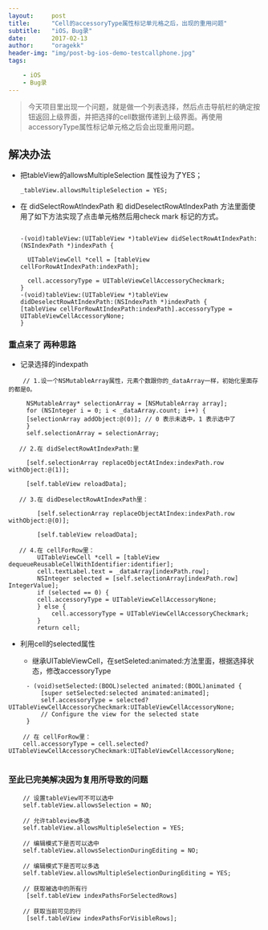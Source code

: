```yaml
---
layout:     post
title:      "Cell的accessoryType属性标记单元格之后，出现的重用问题"
subtitle:   "iOS，Bug录"
date:       2017-02-13
author:     "oragekk"
header-img: "img/post-bg-ios-demo-testcallphone.jpg"
tags:

    - iOS
    - Bug录
---
```


> 今天项目里出现一个问题，就是做一个列表选择，然后点击导航栏的确定按钮返回上级界面，并把选择的cell数据传递到上级界面。再使用accessoryType属性标记单元格之后会出现重用问题。

## 解决办法
- 把tableView的allowsMultipleSelection 属性设为了YES；

	``` objc
	_tableView.allowsMultipleSelection = YES;
	``` 
	
- 在 didSelectRowAtIndexPath 和 didDeselectRowAtIndexPath 方法里面使用了如下方法实现了点击单元格然后用check mark 标记的方式。

	``` objc
   
	-(void)tableView:(UITableView *)tableView didSelectRowAtIndexPath:(NSIndexPath *)indexPath {
		
      UITableViewCell *cell = [tableView cellForRowAtIndexPath:indexPath];
    	
	  cell.accessoryType = UITableViewCellAccessoryCheckmark;
	}
	-(void)tableView:(UITableView *)tableView didDeselectRowAtIndexPath:(NSIndexPath *)indexPath {
	[tableView cellForRowAtIndexPath:indexPath].accessoryType = UITableViewCellAccessoryNone;
	}	
	```
	
### 重点来了 两种思路

 * 记录选择的indexpath
 	
``` objc
 	// 1.设一个NSMutableArray属性，元素个数跟你的_dataArray一样，初始化里面存的都是0。
 	
	 NSMutableArray* selectionArray = [NSMutableArray array];
	 for (NSInteger i = 0; i < _dataArray.count; i++) {
     [selectionArray addObject:@(0)]; // 0 表示未选中，1 表示选中了
	 }
	 self.selectionArray = selectionArray; 
	 
   // 2.在 didSelectRowAtIndexPath:里
   
	 [self.selectionArray replaceObjectAtIndex:indexPath.row withObject:@(1)];
	
	 [self.tableView reloadData];

   // 3.在 didDeselectRowAtIndexPath里：
   
	 	[self.selectionArray replaceObjectAtIndex:indexPath.row withObject:@(0)];
	
	 	[self.tableView reloadData];

   // 4.在 cellForRow里：
		UITableViewCell *cell = [tableView dequeueReusableCellWithIdentifier:identifier];
		cell.textLabel.text = _dataArray[indexPath.row];
		NSInteger selected = [self.selectionArray[indexPath.row] IntegerValue];
		if (selected == 0) {
    	cell.accessoryType = UITableViewCellAccessoryNone;
		} else {
    		cell.accessoryType = UITableViewCellAccessoryCheckmark;
		}
		return cell;
```
		
* 利用cell的selected属性

	* 继承UITableViewCell，在setSeleted:animated:方法里面，根据选择状态，修改accessoryType
	
``` objc
	 - (void)setSelected:(BOOL)selected animated:(BOOL)animated {
    	 [super setSelected:selected animated:animated];
		 self.accessoryType = selected?UITableViewCellAccessoryCheckmark:UITableViewCellAccessoryNone;
		 // Configure the view for the selected state
	 }
	 
	// 在 cellForRow里：
	cell.accessoryType = cell.selected?UITableViewCellAccessoryCheckmark:UITableViewCellAccessoryNone;
	
```
			

### 至此已完美解决因为复用所导致的问题

``` objc
	// 设置tableView可不可以选中
    self.tableView.allowsSelection = NO;

    // 允许tableview多选
    self.tableView.allowsMultipleSelection = YES;

    // 编辑模式下是否可以选中
    self.tableView.allowsSelectionDuringEditing = NO;

    // 编辑模式下是否可以多选
    self.tableView.allowsMultipleSelectionDuringEditing = YES;

    // 获取被选中的所有行
     [self.tableView indexPathsForSelectedRows]

    // 获取当前可见的行
     [self.tableView indexPathsForVisibleRows];
```